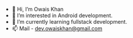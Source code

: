 - 👋 Hi, I’m Owais Khan
- 👀 I’m interested in Android development.
- 🌱 I’m currently learning fullstack development.
- 📫 Mail - dev.owaiskhan@gmail.com
<!--- 💞️ I’m looking to collaborate on projects.-->
<!---
dev-OwaisKhan/dev-OwaisKhan is a ✨ special ✨ repository because its `README.md` (this file) appears on your GitHub profile.
You can click the Preview link to take a look at your changes.
--->
